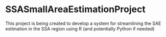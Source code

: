 # SSASmallAreaEstimationProject
This project is being created to develop a system for streamlining the SAE estimation in the SSA region using R (and potentially Python if needed)
